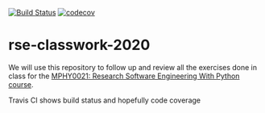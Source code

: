 [![Build Status](https://travis-ci.com/ucapgum/rse-classwork-2020.svg?branch=testing)](https://travis-ci.com/ucapgum/rse-classwork-2020)
[![codecov](https://codecov.io/gh/ucapgum/rse-classwork-2020/branch/testing/graph/badge.svg?token=MYDD42S8TY)](https://codecov.io/gh/ucapgum/rse-classwork-2020)
# rse-classwork-2020

We will use this repository to follow up and review all the exercises done in class for the
[MPHY0021: Research Software Engineering With Python course](http://github-pages.ucl.ac.uk/rsd-engineeringcourse/).

Travis CI shows build status and hopefully code coverage